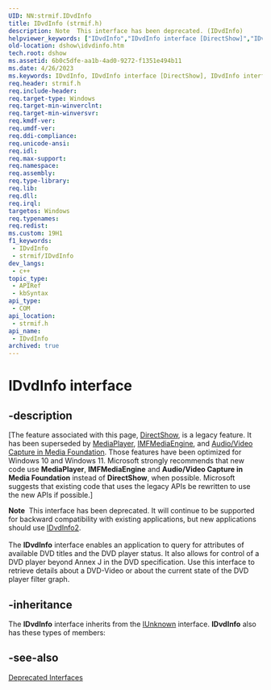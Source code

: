```yaml
---
UID: NN:strmif.IDvdInfo
title: IDvdInfo (strmif.h)
description: Note  This interface has been deprecated. (IDvdInfo)
helpviewer_keywords: ["IDvdInfo","IDvdInfo interface [DirectShow]","IDvdInfo interface [DirectShow]","described","IDvdInfoInterface","dshow.idvdinfo","strmif/IDvdInfo"]
old-location: dshow\idvdinfo.htm
tech.root: dshow
ms.assetid: 6b0c5dfe-aa1b-4ad0-9272-f1351e494b11
ms.date: 4/26/2023
ms.keywords: IDvdInfo, IDvdInfo interface [DirectShow], IDvdInfo interface [DirectShow],described, IDvdInfoInterface, dshow.idvdinfo, strmif/IDvdInfo
req.header: strmif.h
req.include-header: 
req.target-type: Windows
req.target-min-winverclnt: 
req.target-min-winversvr: 
req.kmdf-ver: 
req.umdf-ver: 
req.ddi-compliance: 
req.unicode-ansi: 
req.idl: 
req.max-support: 
req.namespace: 
req.assembly: 
req.type-library: 
req.lib: 
req.dll: 
req.irql: 
targetos: Windows
req.typenames: 
req.redist: 
ms.custom: 19H1
f1_keywords:
 - IDvdInfo
 - strmif/IDvdInfo
dev_langs:
 - c++
topic_type:
 - APIRef
 - kbSyntax
api_type:
 - COM
api_location:
 - strmif.h
api_name:
 - IDvdInfo
archived: true
---
```


# IDvdInfo interface


## -description

\[The feature associated with this page, [DirectShow](/windows/win32/directshow/directshow), is a legacy feature. It has been superseded by [MediaPlayer](/uwp/api/Windows.Media.Playback.MediaPlayer), [IMFMediaEngine](/windows/win32/api/mfmediaengine/nn-mfmediaengine-imfmediaengine), and [Audio/Video Capture in Media Foundation](/windows/win32/medfound/audio-video-capture-in-media-foundation). Those features have been optimized for Windows 10 and Windows 11. Microsoft strongly recommends that new code use **MediaPlayer**, **IMFMediaEngine** and **Audio/Video Capture in Media Foundation** instead of **DirectShow**, when possible. Microsoft suggests that existing code that uses the legacy APIs be rewritten to use the new APIs if possible.\]

<div class="alert"><b>Note</b>  This interface has been deprecated. It will continue to be supported for backward compatibility with existing applications, but new applications should use <a href="/windows/desktop/api/strmif/nn-strmif-idvdinfo2">IDvdInfo2</a>.</div>
<div> </div>
The <b>IDvdInfo</b> interface enables an application to query for attributes of available DVD titles and the DVD player status. It also allows for control of a DVD player beyond Annex J in the DVD specification. Use this interface to retrieve details about a DVD-Video or about the current state of the DVD player filter graph.

## -inheritance

The <b>IDvdInfo</b> interface inherits from the <a href="/windows/desktop/api/unknwn/nn-unknwn-iunknown">IUnknown</a> interface. <b>IDvdInfo</b> also has these types of members:

## -see-also

<a href="/windows/desktop/DirectShow/deprecated-interfaces">Deprecated Interfaces</a>
